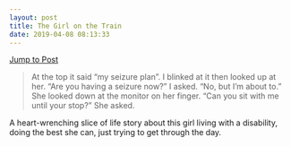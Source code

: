 ```yaml
---
layout: post
title: The Girl on the Train
date: 2019-04-08 08:13:33
---
```

[Jump to Post](http://www.erynnbrook.com/the-girl-on-the-train/)

> At the top it said “my seizure plan”. I blinked at it then looked up at her. “Are you having a seizure now?” I asked. “No, but I’m about to.” She looked down at the monitor on her finger. “Can you sit with me until your stop?” She asked.

A heart-wrenching slice of life story about this girl living with a disability, doing the best she can, just trying to get through the day.   
